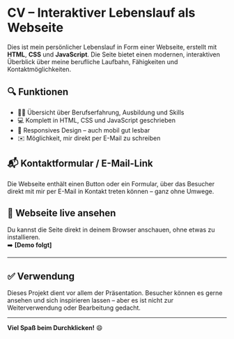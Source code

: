 # CV – Interaktiver Lebenslauf als Webseite

Dies ist mein persönlicher Lebenslauf in Form einer Webseite, erstellt mit **HTML**, **CSS** und **JavaScript**. Die Seite bietet einen modernen, interaktiven Überblick über meine berufliche Laufbahn, Fähigkeiten und Kontaktmöglichkeiten.

## 🔍 Funktionen

- 🧑‍💼 Übersicht über Berufserfahrung, Ausbildung und Skills
- 💻 Komplett in HTML, CSS und JavaScript geschrieben
- 📱 Responsives Design – auch mobil gut lesbar
- ✉️ Möglichkeit, mir direkt per E-Mail zu schreiben

## 📬 Kontaktformular / E-Mail-Link

Die Webseite enthält einen Button oder ein Formular, über das Besucher direkt mit mir per E-Mail in Kontakt treten können – ganz ohne Umwege.

## 🚀 Webseite live ansehen

Du kannst die Seite direkt in deinem Browser anschauen, ohne etwas zu installieren.  
➡️ **[Demo folgt]**

---

## ✅ Verwendung

Dieses Projekt dient vor allem der Präsentation. Besucher können es gerne ansehen und sich inspirieren lassen – aber es ist nicht zur Weiterverwendung oder Bearbeitung gedacht.

---

**Viel Spaß beim Durchklicken!** 😄
